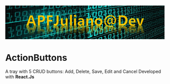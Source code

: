 ![Juliano Costa](https://raw.githubusercontent.com/julianojcs/julianojcs.github.io/master/apfjuliano.dev.png)

# ActionButtons
A tray with 5 CRUD buttons: Add, Delete, Save, Edit and Cancel
Developed with **React.Js**

